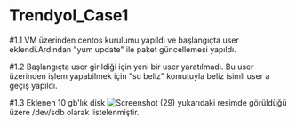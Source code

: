 # Trendyol_Case1

#1.1
VM üzerinden centos kurulumu yapıldı ve başlangıçta user eklendi.Ardından "yum update" ile paket güncellemesi yapıldı.

#1.2
Başlangıçta user girildiği için yeni bir user yaratılmadı. Bu user üzerinden işlem yapabilmek için "su beliz" komutuyla beliz isimli user a geçiş yapıldı.

#1.3
Eklenen 10 gb'lık disk
![Screenshot (29)](https://user-images.githubusercontent.com/57073225/115946589-f70b6400-a4ca-11eb-8a9e-a2167b6bbf3f.png)
yukarıdaki resimde görüldüğü üzere /dev/sdb olarak listelenmiştir.
